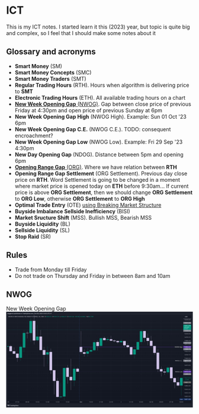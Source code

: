 # ICT
This is my ICT notes. I started learn it this (2023) year, but topic is quite big and complex, so I feel
that I should make some notes about it

## Glossary and acronyms
* **Smart Money** (SM)
* **Smart Money Concepts** (SMC)
* **Smart Money Traders** (SMT)
* **Regular Trading Hours** (RTH). Hours when algorithm is delivering price to **SMT**
* **Electronic Trading Hours** (ETH). All available trading hours on a chart
* [**New Week Opening Gap** (NWOG)](https://www.youtube.com/live/LoXPDfFoLSc?si=Ob_gRATBCm7Fgm2W&t=1251). Gap between
  close price of previous Friday at 4:30pm and open price of previous Sunday at 6pm
* **New Week Opening Gap High** (NWOG High). Example: Sun 01 Oct '23 6pm
* **New Week Opening Gap C.E.** (NWOG C.E.). TODO: consequent encroachment?
* **New Week Opening Gap Low** (NWOG Low). Example: Fri 29 Sep '23 4:30pm
* **New Day Opening Gap** (NDOG). Distance between 5pm and opening 6pm
* [**Opening Range Gap** (ORG)](https://www.youtube.com/live/LoXPDfFoLSc?si=Gp6dGyGANROcwTpQ&t=1327). Where we have
  relation between **RTH**
* **Opening Range Gap Settlement** (ORG Settlement). Previous day close price on **RTH**. Word Settlement is going to
  be changed in a moment where market price is opened today on **ETH** before 9:30am... If current price is above
  **ORG Settlement**, then we should change **ORG Settlement** to **ORG Low**, otherwise **ORG Settlement** to **ORG High**
* **Optimal Trade Entry** (OTE) [using Breaking Market Structure](https://www.youtube.com/watch?v=aQrd75xwBS4)
* **Buyside Imbalance Sellside Inefficiency** (BISI) 
* **Market Sructure Shift** (MSS). Bullish MSS, Bearish MSS
* **Buyside Liquidity** (BL)
* **Sellside Liquidity** (SL) 
* **Stop Raid** (SR)

## Rules

* Trade from Monday till Friday
* Do not trade on Thursday and Friday in between 8am and 10am

## NWOG
New Week Opening Gap
![NWOG MNQ1!](./NWOG-MNQ1!.png)
